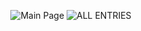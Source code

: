 <html lang="en">
    <p align="center">
        <head>
            <style>
                img {
                    cursor: pointer;
                    width: auto;
                    height: auto;
                }
            </style>
        </head>
        <body>
            <img id="clickableImage1" src="https://img.shields.io/badge/GO_TO-MAIN_PAGE-ffffff?style=for-the-badge&labelColor=000&color=fff" title="Main Page" onclick="changeImage()">
            <script>
                function changeImage() {
                    var image = document.getElementById('clickableImage1');
                    if (image.src.endsWith('image1.jpg')) {
                        image.src = 'https://img.shields.io/badge/NO-ESCAPE-ffffff?style=for-the-badge&labelColor=ff0000&color=ff9999';
                    } else {
                        image.src = 'image1.jpg';
                    }
                }
            </script>
        </body>
        <head>
            <style>
                img {
                    cursor: pointer;
                    width: auto;
                    height: auto;
                }
            </style>
        </head>
        <body>
            <img id="clickableImage1" src="https://img.shields.io/badge/GO_TO-ALL_ENTRIES-ffffff?style=for-the-badge&labelColor=000&color=fff" title="ALL ENTRIES" onclick="changeImage()">
            <script>
                function changeImage() {
                    var image = document.getElementById('clickableImage1');
                    if (image.src.endsWith('image1.jpg')) {
                        image.src = 'https://img.shields.io/badge/NO-ESCAPE-ffffff?style=for-the-badge&labelColor=ff0000&color=ff9999';
                    } else {
                        image.src = 'image1.jpg';
                    }
                }
            </script>
        </body>
    </p>
</html>
